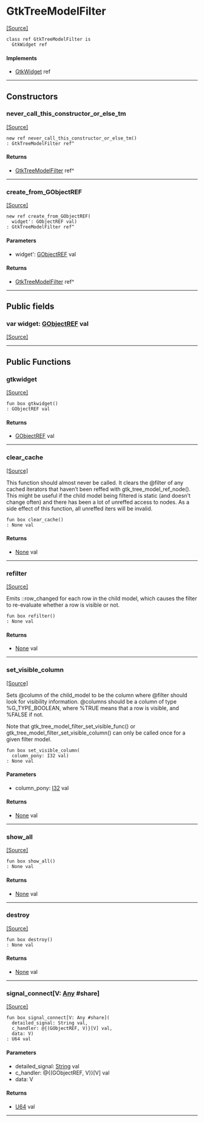 # GtkTreeModelFilter
<span class="source-link">[[Source]](src/gtk3/GtkTreeModelFilter.md#L6)</span>
```pony
class ref GtkTreeModelFilter is
  GtkWidget ref
```

#### Implements

* [GtkWidget](gtk3-GtkWidget.md) ref

---

## Constructors

### never_call_this_constructor_or_else_tm
<span class="source-link">[[Source]](src/gtk3/GtkTreeModelFilter.md#L10)</span>


```pony
new ref never_call_this_constructor_or_else_tm()
: GtkTreeModelFilter ref^
```

#### Returns

* [GtkTreeModelFilter](gtk3-GtkTreeModelFilter.md) ref^

---

### create_from_GObjectREF
<span class="source-link">[[Source]](src/gtk3/GtkTreeModelFilter.md#L13)</span>


```pony
new ref create_from_GObjectREF(
  widget': GObjectREF val)
: GtkTreeModelFilter ref^
```
#### Parameters

*   widget': [GObjectREF](gtk3-..-gobject-GObjectREF.md) val

#### Returns

* [GtkTreeModelFilter](gtk3-GtkTreeModelFilter.md) ref^

---

## Public fields

### var widget: [GObjectREF](gtk3-..-gobject-GObjectREF.md) val
<span class="source-link">[[Source]](src/gtk3/GtkTreeModelFilter.md#L7)</span>



---

## Public Functions

### gtkwidget
<span class="source-link">[[Source]](src/gtk3/GtkTreeModelFilter.md#L9)</span>


```pony
fun box gtkwidget()
: GObjectREF val
```

#### Returns

* [GObjectREF](gtk3-..-gobject-GObjectREF.md) val

---

### clear_cache
<span class="source-link">[[Source]](src/gtk3/GtkTreeModelFilter.md#L19)</span>


This function should almost never be called. It clears the @filter
of any cached iterators that haven’t been reffed with
gtk_tree_model_ref_node(). This might be useful if the child model
being filtered is static (and doesn’t change often) and there has been
a lot of unreffed access to nodes. As a side effect of this function,
all unreffed iters will be invalid.


```pony
fun box clear_cache()
: None val
```

#### Returns

* [None](builtin-None.md) val

---

### refilter
<span class="source-link">[[Source]](src/gtk3/GtkTreeModelFilter.md#L61)</span>


Emits ::row_changed for each row in the child model, which causes
the filter to re-evaluate whether a row is visible or not.


```pony
fun box refilter()
: None val
```

#### Returns

* [None](builtin-None.md) val

---

### set_visible_column
<span class="source-link">[[Source]](src/gtk3/GtkTreeModelFilter.md#L75)</span>


Sets @column of the child_model to be the column where @filter should
look for visibility information. @columns should be a column of type
%G_TYPE_BOOLEAN, where %TRUE means that a row is visible, and %FALSE
if not.

Note that gtk_tree_model_filter_set_visible_func() or
gtk_tree_model_filter_set_visible_column() can only be called
once for a given filter model.


```pony
fun box set_visible_column(
  column_pony: I32 val)
: None val
```
#### Parameters

*   column_pony: [I32](builtin-I32.md) val

#### Returns

* [None](builtin-None.md) val

---

### show_all
<span class="source-link">[[Source]](src/gtk3/GtkWidget.md#L4)</span>


```pony
fun box show_all()
: None val
```

#### Returns

* [None](builtin-None.md) val

---

### destroy
<span class="source-link">[[Source]](src/gtk3/GtkWidget.md#L7)</span>


```pony
fun box destroy()
: None val
```

#### Returns

* [None](builtin-None.md) val

---

### signal_connect\[V: [Any](builtin-Any.md) #share\]
<span class="source-link">[[Source]](src/gtk3/GtkWidget.md#L10)</span>


```pony
fun box signal_connect[V: Any #share](
  detailed_signal: String val,
  c_handler: @{(GObjectREF, V)}[V] val,
  data: V)
: U64 val
```
#### Parameters

*   detailed_signal: [String](builtin-String.md) val
*   c_handler: @{(GObjectREF, V)}[V] val
*   data: V

#### Returns

* [U64](builtin-U64.md) val

---

